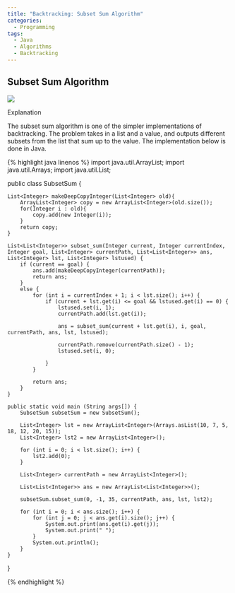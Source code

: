```yaml
---
title: "Backtracking: Subset Sum Algorithm"
categories:
  - Programming
tags:
  - Java
  - Algorithms
  - Backtracking
---
```


## Subset Sum Algorithm

![](/assets/images/asubsetsum.gif)


Explanation

The subset sum algorithm is one of the simpler implementations of backtracking. The problem takes in a list and a value, and outputs different subsets from the list that sum up to the value. The implementation below is done in Java.


{% highlight java linenos %}
import java.util.ArrayList;
import java.util.Arrays;
import java.util.List;

public class SubsetSum {

    List<Integer> makeDeepCopyInteger(List<Integer> old){
        ArrayList<Integer> copy = new ArrayList<Integer>(old.size());
        for(Integer i : old){
            copy.add(new Integer(i));
        }
        return copy;
    }

    List<List<Integer>> subset_sum(Integer current, Integer currentIndex, Integer goal, List<Integer> currentPath, List<List<Integer>> ans, List<Integer> lst, List<Integer> lstused) {
        if (current == goal) {
            ans.add(makeDeepCopyInteger(currentPath));
            return ans;
        }
        else {
            for (int i = currentIndex + 1; i < lst.size(); i++) {
                if (current + lst.get(i) <= goal && lstused.get(i) == 0) {
                    lstused.set(i, 1);
                    currentPath.add(lst.get(i));

                    ans = subset_sum(current + lst.get(i), i, goal, currentPath, ans, lst, lstused);

                    currentPath.remove(currentPath.size() - 1);
                    lstused.set(i, 0);

                }
            }

            return ans;
        }
    }

    public static void main (String args[]) {
        SubsetSum subsetSum = new SubsetSum();

        List<Integer> lst = new ArrayList<Integer>(Arrays.asList(10, 7, 5, 18, 12, 20, 15));
        List<Integer> lst2 = new ArrayList<Integer>();

        for (int i = 0; i < lst.size(); i++) {
            lst2.add(0);
        }

        List<Integer> currentPath = new ArrayList<Integer>();

        List<List<Integer>> ans = new ArrayList<List<Integer>>();

        subsetSum.subset_sum(0, -1, 35, currentPath, ans, lst, lst2);

        for (int i = 0; i < ans.size(); i++) {
            for (int j = 0; j < ans.get(i).size(); j++) {
                System.out.print(ans.get(i).get(j));
                System.out.print(" ");
            }
            System.out.println();
        }
    }
}

{% endhighlight %}
